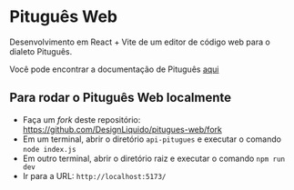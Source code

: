 # Pituguês Web

Desenvolvimento em React + Vite de um editor de código web para o dialeto Pituguês.

Você pode encontrar a documentação de Pituguês [aqui](https://github.com/DesignLiquido/pitugues-docs/wiki)

## Para rodar o Pituguês Web localmente

* Faça um _fork_ deste repositório: https://github.com/DesignLiquido/pitugues-web/fork
* Em um terminal, abrir o diretório `api-pitugues` e executar o comando `node index.js`
* Em outro terminal, abrir o diretório raiz e executar o comando `npm run dev`
* Ir para a URL: `http://localhost:5173/`
